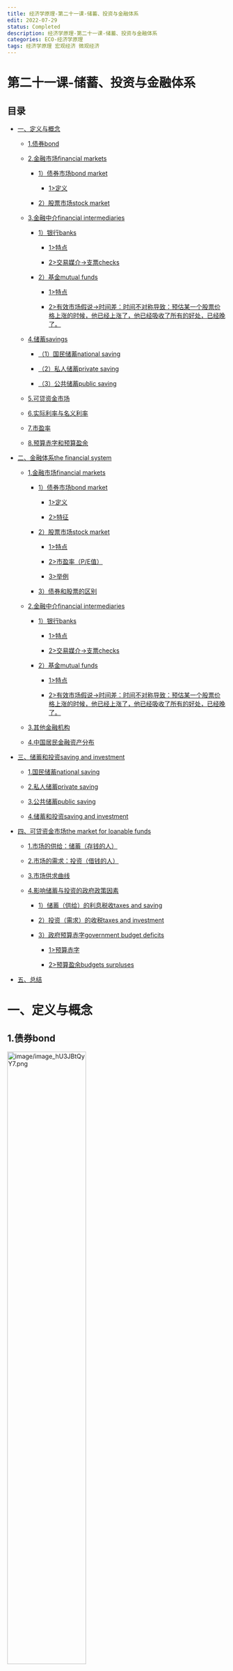```yaml
---             
title: 经济学原理-第二十一课-储蓄、投资与金融体系
edit: 2022-07-29
status: Completed
description: 经济学原理-第二十一课-储蓄、投资与金融体系
categories: ECO-经济学原理
tags: 经济学原理 宏观经济 微观经济
---
```

# 第二十一课-储蓄、投资与金融体系

## 目录

*   [一、定义与概念](#一定义与概念)

    *   [1.债券bond](#1债券bond)

    *   [2.金融市场financial markets](#2金融市场financial-markets)

        *   [1）债券市场bond market](#1债券市场bond-market)

            *   [1>定义](#1定义)

        *   [2）股票市场stock market](#2股票市场stock-market)

    *   [3.金融中介financial intermediaries](#3金融中介financial-intermediaries)

        *   [1）银行banks](#1银行banks)

            *   [1>特点](#1特点)

            *   [2>交易媒介→支票checks](#2交易媒介支票checks)

        *   [2）基金mutual funds](#2基金mutual-funds)

            *   [1>特点](#1特点-1)

            *   [2>有效市场假说→时间差：时间不对称导致：预估某一个股票价格上涨的时候，他已经上涨了，他已经吸收了所有的好处，已经晚了。](#2有效市场假说时间差时间不对称导致预估某一个股票价格上涨的时候他已经上涨了他已经吸收了所有的好处已经晚了)

    *   [4.储蓄savings](#4储蓄savings)

        *   [（1）国民储蓄national saving](#1国民储蓄national-saving)

        *   [（2）私人储蓄private saving](#2私人储蓄private-saving)

        *   [（3）公共储蓄public saving](#3公共储蓄public-saving)

    *   [5.可贷资金市场](#5可贷资金市场)

    *   [6.实际利率与名义利率](#6实际利率与名义利率)

    *   [7.市盈率](#7市盈率)

    *   [8.预算赤字和预算盈余](#8预算赤字和预算盈余)

*   [二、金融体系the financial system](#二金融体系the-financial-system)

    *   [1.金融市场financial markets](#1金融市场financial-markets)

        *   [1）债券市场bond market](#1债券市场bond-market-1)

            *   [1>定义](#1定义-1)

            *   [2>特征](#2特征)

        *   [2）股票市场stock market](#2股票市场stock-market-1)

            *   [1>特点](#1特点-2)

            *   [2>市盈率（P/E值）](#2市盈率pe值)

            *   [3>举例](#3举例)

        *   [3）债券和股票的区别](#3债券和股票的区别)

    *   [2.金融中介financial intermediaries](#2金融中介financial-intermediaries)

        *   [1）银行banks](#1银行banks-1)

            *   [1>特点](#1特点-3)

            *   [2>交易媒介→支票checks](#2交易媒介支票checks-1)

        *   [2）基金mutual funds](#2基金mutual-funds-1)

            *   [1>特点](#1特点-4)

            *   [2>有效市场假说→时间差：时间不对称导致：预估某一个股票价格上涨的时候，他已经上涨了，他已经吸收了所有的好处，已经晚了。](#2有效市场假说时间差时间不对称导致预估某一个股票价格上涨的时候他已经上涨了他已经吸收了所有的好处已经晚了-1)

    *   [3.其他金融机构](#3其他金融机构)

    *   [4.中国居民金融资产分布](#4中国居民金融资产分布)

*   [三、储蓄和投资saving and investment](#三储蓄和投资saving-and-investment)

    *   [1.国民储蓄national saving](#1国民储蓄national-saving-1)

    *   [2.私人储蓄private saving](#2私人储蓄private-saving-1)

    *   [3.公共储蓄public saving](#3公共储蓄public-saving-1)

    *   [4.储蓄和投资saving and investment](#4储蓄和投资saving-and-investment)

*   [四、可贷资金市场the market for loanable funds](#四可贷资金市场the-market-for-loanable-funds)

    *   [1.市场的供给：储蓄（存钱的人）](#1市场的供给储蓄存钱的人)

    *   [2.市场的需求：投资（借钱的人）](#2市场的需求投资借钱的人)

    *   [3.市场供求曲线](#3市场供求曲线)

    *   [4.影响储蓄与投资的政府政策因素](#4影响储蓄与投资的政府政策因素)

        *   [1）储蓄（供给）的利息税收taxes and saving](#1储蓄供给的利息税收taxes-and-saving)

        *   [2）投资（需求）的收税taxes and investment](#2投资需求的收税taxes-and-investment)

        *   [3）政府预算赤字government budget deficits](#3政府预算赤字government-budget-deficits)

            *   [1>预算赤字](#1预算赤字)

            *   [2>预算盈余budgets surpluses](#2预算盈余budgets-surpluses)

*   [五、总结](#五总结)

# 一、定义与概念

## 1.债券bond

<img src="https://raw.githubusercontent.com/TX-Leo/TX-Leo.github.io/main/_posts/2022-07-29-经济学原理-第二十一课-储蓄、投资与金融体系/image/image_hU3JBtQyY7.png" width="60%" alt="image/image_hU3JBtQyY7.png">

<img src="https://raw.githubusercontent.com/TX-Leo/TX-Leo.github.io/main/_posts/2022-07-29-经济学原理-第二十一课-储蓄、投资与金融体系/image/image_WVAWrq_kAB.png" width="60%" alt="image/image_WVAWrq_kAB.png">

## 2.金融市场financial markets

> 是储蓄者直接向借用者提供资金的机构

### 1）债券市场bond market

#### 1>定义

*   \[ ] 债券是一种债务证明书，它规定了借用者对债券持有者的义务。

***

### 2）股票市场stock market

> 企业：ownership→residual claim→residual control←contract

> 股票的供求状况决定→股票价格；股票的需求→未来盈利性

> 价格-收益比（P/E值；市盈率，一般是15）过去一年公司股票价格/每股收益额→高P/E→股票对于近期收益是昂贵的→预期未来收益增加或者股票被高估了

***

## 3.金融中介financial intermediaries

> 是储蓄者间接向借用者提供资金的金融机构

### 1）银行banks

#### 1>特点

<img src="https://raw.githubusercontent.com/TX-Leo/TX-Leo.github.io/main/_posts/2022-07-29-经济学原理-第二十一课-储蓄、投资与金融体系/image/image_mg8aJTbA_a.png" width="60%" alt="image/image_mg8aJTbA_a.png">

***

#### 2>交易媒介→支票checks

<img src="https://raw.githubusercontent.com/TX-Leo/TX-Leo.github.io/main/_posts/2022-07-29-经济学原理-第二十一课-储蓄、投资与金融体系/image/image_tDLuelOzLs.png" width="60%" alt="image/image_tDLuelOzLs.png">

***

### 2）基金mutual funds

#### 1>特点

<img src="https://raw.githubusercontent.com/TX-Leo/TX-Leo.github.io/main/_posts/2022-07-29-经济学原理-第二十一课-储蓄、投资与金融体系/image/image_hMoy9yCm89.png" width="60%" alt="image/image_hMoy9yCm89.png">

***

#### 2>有效市场假说→时间差：时间不对称导致：预估某一个股票价格上涨的时候，他已经上涨了，他已经吸收了所有的好处，已经晚了。

<img src="https://raw.githubusercontent.com/TX-Leo/TX-Leo.github.io/main/_posts/2022-07-29-经济学原理-第二十一课-储蓄、投资与金融体系/image/image_AqOwvAQSry.png" width="60%" alt="image/image_AqOwvAQSry.png">

***

## 4.储蓄savings

Y：GDP   T：税收   C：消费   G：政府购买  （NX：净出口）

> I=S=private S+public S=（Y-T-C）+（T-G）

### （1）国民储蓄national saving

> S=（Y-C-G）+（T-G）

### （2）私人储蓄private saving

> private S=Y-T-C

### （3）公共储蓄public saving

> public S=T-G

***

## 5.可贷资金市场

*   金融市场(体系)协调经济中可贷资金市场上的储蓄和投资。

*   可贷资金指人们用来储蓄并借出、而不是用于自己消费的所有收入。

    *   **可贷资金市场供给：储蓄（存钱的人)**

    *   **可贷资金市场需求：投资（借钱的人）**

    *   可贷资金市场供给需求曲线：（实际）利率&可贷资金（供给-储蓄/需求-投资）

    ***

## 6.实际利率与名义利率

> **实际利率=名义利率-通货膨胀率**

***

## 7.市盈率

> 价格-收益比，简称P/E值，是过去一年公司的股票价格除以每股收益额(包括股意和果分配利润)

***

## 8.预算赤字和预算盈余

公共储蓄public S=T-G

> 如果T>G，政府有预算盈余，因为其得的钱多于其花掉的钱（盈余T-G代表公共储蓄）

> 如果G>T，政府有预算赤字，因为其花（赤字G-T代表政府债务）

***

# 二、金融体系the financial system

***

> 金融体系由这样一些金融机构组成，他们促使一个人的储蓄与另一个人的投资相匹配。他将经济中的稀缺资源从储蓄者转移给借用者

*   \[ ] 金融机构协调储蓄者和借用者的行为

***

## 1.金融市场financial markets

> 是储蓄者直接向借用者提供资金的机构

### 1）债券市场bond market

#### 1>定义

*   \[ ] 债券是一种**债务证明书**，它规定了借用者对债券持有者的义务。

***

#### 2>特征

<img src="https://raw.githubusercontent.com/TX-Leo/TX-Leo.github.io/main/_posts/2022-07-29-经济学原理-第二十一课-储蓄、投资与金融体系/image/image_ixN2OwoHrW.png" width="60%" alt="image/image_ixN2OwoHrW.png">

<img src="https://raw.githubusercontent.com/TX-Leo/TX-Leo.github.io/main/_posts/2022-07-29-经济学原理-第二十一课-储蓄、投资与金融体系/image/image_5T00N8fscq.png" width="60%" alt="image/image_5T00N8fscq.png">

***

### 2）股票市场stock market

> 股票价格反应了人们对公司未来盈利的预期

> 企业：ownership→residual claim→residual control←contract

> 股票的供求状况决定→股票价格；股票的需求→未来盈利性

> **价格-收益比（P/E值；市盈率，一般是15）** 过去一年公司股票价格/每股收益额→高P/E→股票对于近期收益是昂贵的→预期未来收益增加 或者  股票被高估了

#### 1>特点

<img src="https://raw.githubusercontent.com/TX-Leo/TX-Leo.github.io/main/_posts/2022-07-29-经济学原理-第二十一课-储蓄、投资与金融体系/image/image_R1x63bmJ8O.png" width="60%" alt="image/image_R1x63bmJ8O.png">

<img src="https://raw.githubusercontent.com/TX-Leo/TX-Leo.github.io/main/_posts/2022-07-29-经济学原理-第二十一课-储蓄、投资与金融体系/image/image_AiMTwYdiNb.png" width="60%" alt="image/image_AiMTwYdiNb.png">

<img src="https://raw.githubusercontent.com/TX-Leo/TX-Leo.github.io/main/_posts/2022-07-29-经济学原理-第二十一课-储蓄、投资与金融体系/image/image_5roiX-CQSa.png" width="60%" alt="image/image_5roiX-CQSa.png">

***

#### 2>市盈率（P/E值）

<img src="https://raw.githubusercontent.com/TX-Leo/TX-Leo.github.io/main/_posts/2022-07-29-经济学原理-第二十一课-储蓄、投资与金融体系/image/image_xCpk002qeD.png" width="60%" alt="image/image_xCpk002qeD.png">

> 价格-收益比，简称P/E值，是过去一年公司的**股票价格除以每股收益额**(包括股意和果分配利润)

> 中国的股票市场比较小（波动较大）

***

#### 3>举例

<img src="https://raw.githubusercontent.com/TX-Leo/TX-Leo.github.io/main/_posts/2022-07-29-经济学原理-第二十一课-储蓄、投资与金融体系/image/image_9zy10H2Ie0.png" width="60%" alt="image/image_9zy10H2Ie0.png">

### 3）债券和股票的区别

<img src="https://raw.githubusercontent.com/TX-Leo/TX-Leo.github.io/main/_posts/2022-07-29-经济学原理-第二十一课-储蓄、投资与金融体系/image/image_dH_JFB8Yhj.png" width="60%" alt="image/image_dH_JFB8Yhj.png">

<img src="https://raw.githubusercontent.com/TX-Leo/TX-Leo.github.io/main/_posts/2022-07-29-经济学原理-第二十一课-储蓄、投资与金融体系/image/image_oPp3dcA93J.png" width="60%" alt="image/image_oPp3dcA93J.png">

***

## 2.金融中介financial intermediaries

> 是储蓄者间接向借用者提供资金的金融机构

### 1）银行banks

> 小企业融资

#### 1>特点

<img src="https://raw.githubusercontent.com/TX-Leo/TX-Leo.github.io/main/_posts/2022-07-29-经济学原理-第二十一课-储蓄、投资与金融体系/image/image_Kuz-bmuERO.png" width="60%" alt="image/image_Kuz-bmuERO.png">

***

#### 2>交易媒介→支票checks

<img src="https://raw.githubusercontent.com/TX-Leo/TX-Leo.github.io/main/_posts/2022-07-29-经济学原理-第二十一课-储蓄、投资与金融体系/image/image_s_8-j4KIZO.png" width="60%" alt="image/image_s_8-j4KIZO.png">

***

### 2）基金mutual funds

> 向公众出售股份，并用收入来购买股票与债券组合的机构

<img src="https://raw.githubusercontent.com/TX-Leo/TX-Leo.github.io/main/_posts/2022-07-29-经济学原理-第二十一课-储蓄、投资与金融体系/image/image_GL1_gzXBJG.png" width="60%" alt="image/image_GL1_gzXBJG.png">

#### 1>特点

<img src="https://raw.githubusercontent.com/TX-Leo/TX-Leo.github.io/main/_posts/2022-07-29-经济学原理-第二十一课-储蓄、投资与金融体系/image/image_8EPHU2woOR.png" width="60%" alt="image/image_8EPHU2woOR.png">

***

#### 2>有效市场假说→时间差：时间不对称导致：预估某一个股票价格上涨的时候，他已经上涨了，他已经吸收了所有的好处，已经晚了。

<img src="https://raw.githubusercontent.com/TX-Leo/TX-Leo.github.io/main/_posts/2022-07-29-经济学原理-第二十一课-储蓄、投资与金融体系/image/image_ieovWdhNsZ.png" width="60%" alt="image/image_ieovWdhNsZ.png">

***

## 3.其他金融机构

<img src="https://raw.githubusercontent.com/TX-Leo/TX-Leo.github.io/main/_posts/2022-07-29-经济学原理-第二十一课-储蓄、投资与金融体系/image/image_nsJrg0GgJL.png" width="60%" alt="image/image_nsJrg0GgJL.png">

***

## 4.中国居民金融资产分布

> 存款→证券（股票）→本币通货

<img src="https://raw.githubusercontent.com/TX-Leo/TX-Leo.github.io/main/_posts/2022-07-29-经济学原理-第二十一课-储蓄、投资与金融体系/image/image_BhEpM_uZbx.png" width="60%" alt="image/image_BhEpM_uZbx.png">

***

# 三、储蓄和投资saving and investment

Y=C+I+G+NX
Y=C+I+G

Y-C-G=I

> S=Y-C-G

> S:国民储蓄（储蓄）

> Y:总产出上的总支出

> C:支付消费

> G:政府购买

> T：税收

<img src="https://raw.githubusercontent.com/TX-Leo/TX-Leo.github.io/main/_posts/2022-07-29-经济学原理-第二十一课-储蓄、投资与金融体系/image/image_M7j7HOmWQ7.png" width="60%" alt="image/image_M7j7HOmWQ7.png">

<img src="https://raw.githubusercontent.com/TX-Leo/TX-Leo.github.io/main/_posts/2022-07-29-经济学原理-第二十一课-储蓄、投资与金融体系/image/image_xyJDmlN5Ri.png" width="60%" alt="image/image_xyJDmlN5Ri.png">

<img src="https://raw.githubusercontent.com/TX-Leo/TX-Leo.github.io/main/_posts/2022-07-29-经济学原理-第二十一课-储蓄、投资与金融体系/image/image_pldufwcu3v.png" width="60%" alt="image/image_pldufwcu3v.png">

***

## 1.国民储蓄national saving

> S=（Y-C-T）+（T-G）

<img src="https://raw.githubusercontent.com/TX-Leo/TX-Leo.github.io/main/_posts/2022-07-29-经济学原理-第二十一课-储蓄、投资与金融体系/image/image_7TPSGVv3Zl.png" width="60%" alt="image/image_7TPSGVv3Zl.png">

*   \[ ] 无政府：S=Y-C（G=T=0）

***

## 2.私人储蓄private saving

> 家庭在支付了税收和消费之后剩下来的收入

> 家庭如何使用储蓄： &#x20;
>
> ▪ 购买企业债券或股票 &#x20;
> ▪ 存进银行 &#x20;
> ▪ 购买共同基金的股份

> private S=Y-T-C

<img src="https://raw.githubusercontent.com/TX-Leo/TX-Leo.github.io/main/_posts/2022-07-29-经济学原理-第二十一课-储蓄、投资与金融体系/image/image_q2E4D65u4h.png" width="60%" alt="image/image_q2E4D65u4h.png">

***

## 3.公共储蓄public saving

> public S=T-G

<img src="https://raw.githubusercontent.com/TX-Leo/TX-Leo.github.io/main/_posts/2022-07-29-经济学原理-第二十一课-储蓄、投资与金融体系/image/image_KM2doRwuN3.png" width="60%" alt="image/image_KM2doRwuN3.png">

<img src="https://raw.githubusercontent.com/TX-Leo/TX-Leo.github.io/main/_posts/2022-07-29-经济学原理-第二十一课-储蓄、投资与金融体系/image/image_G-FC6xdcZ7.png" width="60%" alt="image/image_G-FC6xdcZ7.png">

> 如果T>G，政府有预算盈余，因为其得的钱多于其花掉的钱（盈余T-G代表公共储蓄）

> 如果G>T，政府有预算赤字，因为其花（赤字G-T代表政府债务）

***

## 4.储蓄和投资saving and investment

> I=S=private S+public S=（Y-T-C）+（T-G）

<img src="https://raw.githubusercontent.com/TX-Leo/TX-Leo.github.io/main/_posts/2022-07-29-经济学原理-第二十一课-储蓄、投资与金融体系/image/image_w2qx70Oysm.png" width="60%" alt="image/image_w2qx70Oysm.png">

***

# 四、可贷资金市场the market for loanable funds

<img src="https://raw.githubusercontent.com/TX-Leo/TX-Leo.github.io/main/_posts/2022-07-29-经济学原理-第二十一课-储蓄、投资与金融体系/image/image_D_o5X6pAyf.png" width="60%" alt="image/image_D_o5X6pAyf.png">

<img src="https://raw.githubusercontent.com/TX-Leo/TX-Leo.github.io/main/_posts/2022-07-29-经济学原理-第二十一课-储蓄、投资与金融体系/image/image_ZvBOjUhgGj.png" width="60%" alt="image/image_ZvBOjUhgGj.png">

可贷资金市场

金融市场(体系)协调经济中可贷资金市场上的储蓄和投资。

可贷资金指人们用来储蓄并借出、而不是用于自己消费的所有收入。

可贷资金市场供给：储蓄（存钱的人)

可贷资金市场需求：投资（借钱的人）

可贷资金市场供给需求曲线：（实际）利率&可贷资金（供给-储蓄/需求-投资）

***

## 1.市场的供给：储蓄（存钱的人）

<img src="https://raw.githubusercontent.com/TX-Leo/TX-Leo.github.io/main/_posts/2022-07-29-经济学原理-第二十一课-储蓄、投资与金融体系/image/image_50e-lUAvCA.png" width="60%" alt="image/image_50e-lUAvCA.png">

<img src="https://raw.githubusercontent.com/TX-Leo/TX-Leo.github.io/main/_posts/2022-07-29-经济学原理-第二十一课-储蓄、投资与金融体系/image/image_R8FFCTEGkk.png" width="60%" alt="image/image_R8FFCTEGkk.png">

<img src="https://raw.githubusercontent.com/TX-Leo/TX-Leo.github.io/main/_posts/2022-07-29-经济学原理-第二十一课-储蓄、投资与金融体系/image/image_Bf5t6FYYiC.png" width="60%" alt="image/image_Bf5t6FYYiC.png">

***

## 2.市场的需求：投资（借钱的人）

<img src="https://raw.githubusercontent.com/TX-Leo/TX-Leo.github.io/main/_posts/2022-07-29-经济学原理-第二十一课-储蓄、投资与金融体系/image/image_xoN_ldPdZN.png" width="60%" alt="image/image_xoN_ldPdZN.png">

<img src="https://raw.githubusercontent.com/TX-Leo/TX-Leo.github.io/main/_posts/2022-07-29-经济学原理-第二十一课-储蓄、投资与金融体系/image/image_XdxAXZKsks.png" width="60%" alt="image/image_XdxAXZKsks.png">

<img src="https://raw.githubusercontent.com/TX-Leo/TX-Leo.github.io/main/_posts/2022-07-29-经济学原理-第二十一课-储蓄、投资与金融体系/image/image_yHWhpf9-BH.png" width="60%" alt="image/image_yHWhpf9-BH.png">

***

## 3.市场供求曲线

> （实际）利率&可贷资金（供给-储蓄/需求-投资）

<img src="https://raw.githubusercontent.com/TX-Leo/TX-Leo.github.io/main/_posts/2022-07-29-经济学原理-第二十一课-储蓄、投资与金融体系/image/image_6aOC8yrswN.png" width="60%" alt="image/image_6aOC8yrswN.png">

<img src="https://raw.githubusercontent.com/TX-Leo/TX-Leo.github.io/main/_posts/2022-07-29-经济学原理-第二十一课-储蓄、投资与金融体系/image/image_yL3-5nX9UK.png" width="60%" alt="image/image_yL3-5nX9UK.png">

***

## 4.影响储蓄与投资的政府政策因素

### 1）储蓄（供给）的利息税收taxes and saving

> **税收减少→储蓄（供给）** 增加→利率下降→投资（需求）上升

<img src="https://raw.githubusercontent.com/TX-Leo/TX-Leo.github.io/main/_posts/2022-07-29-经济学原理-第二十一课-储蓄、投资与金融体系/image/image_a9M136D3Cn.png" width="60%" alt="image/image_a9M136D3Cn.png">

<img src="https://raw.githubusercontent.com/TX-Leo/TX-Leo.github.io/main/_posts/2022-07-29-经济学原理-第二十一课-储蓄、投资与金融体系/image/image_mPSsG8w9HW.png" width="60%" alt="image/image_mPSsG8w9HW.png">

<img src="https://raw.githubusercontent.com/TX-Leo/TX-Leo.github.io/main/_posts/2022-07-29-经济学原理-第二十一课-储蓄、投资与金融体系/image/image_TeqilbEdjr.png" width="60%" alt="image/image_TeqilbEdjr.png">

<img src="https://raw.githubusercontent.com/TX-Leo/TX-Leo.github.io/main/_posts/2022-07-29-经济学原理-第二十一课-储蓄、投资与金融体系/image/image_Tll8ECENGr.png" width="60%" alt="image/image_Tll8ECENGr.png">

***

### 2）投资（需求）的收税taxes and investment

> **税收优惠→投资（需求）增加**→利率增加→储蓄（供给）增加

<img src="https://raw.githubusercontent.com/TX-Leo/TX-Leo.github.io/main/_posts/2022-07-29-经济学原理-第二十一课-储蓄、投资与金融体系/image/image_q4azAfvDg3.png" width="60%" alt="image/image_q4azAfvDg3.png">

<img src="https://raw.githubusercontent.com/TX-Leo/TX-Leo.github.io/main/_posts/2022-07-29-经济学原理-第二十一课-储蓄、投资与金融体系/image/image_DtfEYk701v.png" width="60%" alt="image/image_DtfEYk701v.png">

<img src="https://raw.githubusercontent.com/TX-Leo/TX-Leo.github.io/main/_posts/2022-07-29-经济学原理-第二十一课-储蓄、投资与金融体系/image/image_5vxTKfn2xq.png" width="60%" alt="image/image_5vxTKfn2xq.png">

***

### 3）政府预算赤字government budget deficits

#### 1>预算赤字

> **预算赤字（政府支出增加，税收不变）**→公共储蓄下降（T-G)+私人储蓄不变（Y-T-C)→**储蓄（供给）减少**→利率增加→投资（供给）减少

<img src="https://raw.githubusercontent.com/TX-Leo/TX-Leo.github.io/main/_posts/2022-07-29-经济学原理-第二十一课-储蓄、投资与金融体系/image/image_wg_6188ra2.png" width="60%" alt="image/image_wg_6188ra2.png">

<img src="https://raw.githubusercontent.com/TX-Leo/TX-Leo.github.io/main/_posts/2022-07-29-经济学原理-第二十一课-储蓄、投资与金融体系/image/image_HaknT8C9M7.png" width="60%" alt="image/image_HaknT8C9M7.png">

<img src="https://raw.githubusercontent.com/TX-Leo/TX-Leo.github.io/main/_posts/2022-07-29-经济学原理-第二十一课-储蓄、投资与金融体系/image/image_-K7xCC7Ve_.png" width="60%" alt="image/image_-K7xCC7Ve_.png">

<img src="https://raw.githubusercontent.com/TX-Leo/TX-Leo.github.io/main/_posts/2022-07-29-经济学原理-第二十一课-储蓄、投资与金融体系/image/image_FIdOzKxg58.png" width="60%" alt="image/image_FIdOzKxg58.png">

<img src="https://raw.githubusercontent.com/TX-Leo/TX-Leo.github.io/main/_posts/2022-07-29-经济学原理-第二十一课-储蓄、投资与金融体系/image/image_uq8RtMKBo1.png" width="60%" alt="image/image_uq8RtMKBo1.png">

<img src="https://raw.githubusercontent.com/TX-Leo/TX-Leo.github.io/main/_posts/2022-07-29-经济学原理-第二十一课-储蓄、投资与金融体系/image/image_2E0EutNdwC.png" width="60%" alt="image/image_2E0EutNdwC.png">

挤出效应

<img src="https://raw.githubusercontent.com/TX-Leo/TX-Leo.github.io/main/_posts/2022-07-29-经济学原理-第二十一课-储蓄、投资与金融体系/image/image_9qA9FdVF6d.png" width="60%" alt="image/image_9qA9FdVF6d.png">

***

#### 2>预算盈余budgets surpluses

> **预算盈余（政府支出减少，税收不变）**→公共储蓄增加（T-G)+私人储蓄不变（Y-T-C)→**储蓄（供给）增加**→利率增加→投资（供给）增加

<img src="https://raw.githubusercontent.com/TX-Leo/TX-Leo.github.io/main/_posts/2022-07-29-经济学原理-第二十一课-储蓄、投资与金融体系/image/image_DwgsVVgmAf.png" width="60%" alt="image/image_DwgsVVgmAf.png">

***

# 五、总结

金融市场：

*   债券市场

*   股票市场（对企业所获得利润有剩余索取权）

金融中介：

*   银行

*   基金

国民储蓄S=私人储蓄(Y-C-T)+公共储蓄(T-G)+NX（=0）=投资I=国内储蓄S\_D+资本净流出NCO

> S:国民储蓄（储蓄）

> Y:总产出上的总支出

> C:支付消费

> G:政府购买

> T：税收

> NX：净出口(封闭的经济中为)

可贷资金市场：

*   供给：储蓄S

*   需求：投资I

*   影响因素

    *   供给影响因素：储蓄的利息税收

    *   需求影响因素：投资的税收

    *   供给影响因素：政府预算赤字→储蓄减少

<img src="https://raw.githubusercontent.com/TX-Leo/TX-Leo.github.io/main/_posts/2022-07-29-经济学原理-第二十一课-储蓄、投资与金融体系/image/image_yNlIcDmgta.png" width="60%" alt="image/image_yNlIcDmgta.png">

<img src="https://raw.githubusercontent.com/TX-Leo/TX-Leo.github.io/main/_posts/2022-07-29-经济学原理-第二十一课-储蓄、投资与金融体系/image/image_EsObF4118K.png" width="60%" alt="image/image_EsObF4118K.png">

<img src="https://raw.githubusercontent.com/TX-Leo/TX-Leo.github.io/main/_posts/2022-07-29-经济学原理-第二十一课-储蓄、投资与金融体系/image/image_EF8jhVw2Ol.png" width="60%" alt="image/image_EF8jhVw2Ol.png">

<img src="https://raw.githubusercontent.com/TX-Leo/TX-Leo.github.io/main/_posts/2022-07-29-经济学原理-第二十一课-储蓄、投资与金融体系/image/image_9XMpu9bJjm.png" width="60%" alt="image/image_9XMpu9bJjm.png">
